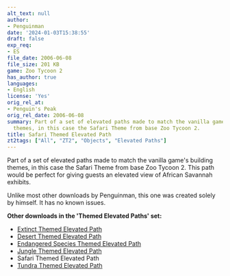 ```yaml
---
alt_text: null
author:
- Penguinman
date: '2024-01-03T15:38:55'
draft: false
exp_req:
- ES
file_date: 2006-06-08
file_size: 201 KB
game: Zoo Tycoon 2
has_author: true
languages:
- English
license: 'Yes'
orig_rel_at:
- Penguin's Peak
orig_rel_date: 2006-06-08
summary: Part of a set of elevated paths made to match the vanilla game's building
  themes, in this case the Safari Theme from base Zoo Tycoon 2.
title: Safari Themed Elevated Path
zt2tags: ["All", "ZT2", "Objects", "Elevated Paths"]
---
```

Part of a set of elevated paths made to match the vanilla game's building themes, in this case the Safari Theme from base Zoo Tycoon 2. This path would be perfect for giving guests an elevated view of African Savannah exhibits.

Unlike most other downloads by Penguinman, this one was created solely by himself. It has no known issues.

**Other downloads in the 'Themed Elevated Paths' set:**
- [Extinct Themed Elevated Path](<https://www.zooberry.org/mods/zt2/objects/paths/extinct-themed-elevated-path/>)
- [Desert Themed Elevated Path](<https://www.zooberry.org/mods/zt2/objects/paths/desert-themed-elevated-path/>)
- [Endangered Species Themed Elevated Path](<https://www.zooberry.org/mods/zt2/objects/paths/endangered-species-themed-elevated-path/>)
- [Jungle Themed Elevated Path](<https://www.zooberry.org/mods/zt2/objects/paths/jungle-themed-elevated-path/>)
- Safari Themed Elevated Path
- [Tundra Themed Elevated Path](<https://www.zooberry.org/mods/zt2/objects/paths/tundra-themed-elevated-path/>)